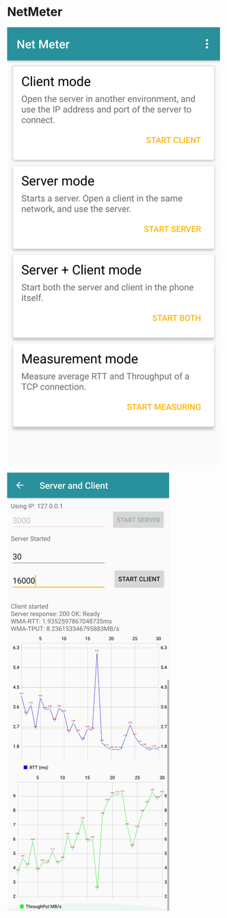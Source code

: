 # NetMeter

![alt text](https://raw.githubusercontent.com/arblitroshani/NetMeter/master/scr1.png)

![alt text](https://raw.githubusercontent.com/arblitroshani/NetMeter/master/scr2.jpg)
